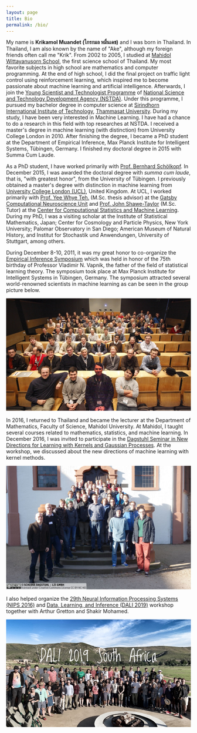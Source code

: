 ```yaml
---
layout: page
title: Bio
permalink: /bio/
---
```



<p>My name is <strong>Krikamol Muandet (&#3652;&#3585;&#3619;&#3585;&#3617;&#3621; &#3627;&#3617;&#3639;&#3656;&#3609;&#3648;&#3604;&#3594;)</strong>
and I was born in Thailand. In Thailand, I am also known by the name of "Ake", although my
foreign friends often call me "Krik". From 2002 to 2005, I studied at <a href="http://www.mwit.ac.th">Mahidol Wittayanusorn School</a>, the first science school of Thailand. My most favorite subjects in high school are mathematics and computer programming. At the end of high school, I did the final project on traffic light control using reinforcement learning, which inspired me to become passionate about machine learning and artificial intelligence. Afterwards, I join the <a href="http://www.nstda.or.th/ystp">Young Scientist and Technologist Programme</a> of
<a href="http://www.nstda.or.th">National Science and Technology Development Agency (NSTDA)</a>. Under this programme, I pursued my bachelor degree in computer science at <a href="http://www.siit.tu.ac.th">Sirindhorn
International Institute of Technology</a>, <a href="http://www.tu.ac.th">Thammasat University</a>. During my study, I have been very interested in Machine Learning. I have had a chance to do a research in this field
with top researches at NSTDA. I received a master's degree in machine learning (with distinction) from University College London in 2010. After finishing the degree, I became a PhD student at the Department of Empirical Inference,
Max Planck Institute for Intelligent Systems, T&uuml;bingen, Germany.  I finished my doctoral degree in 2015 with Summa Cum Laude.</p>						

<p>As a PhD student, I have worked primarily with <a target="_blank" href="http://ei.is.tuebingen.mpg.de/person/bs">
Prof. Bernhard Sch&ouml;lkopf</a>. In December 2015, I was awarded the doctoral degree with <i>summa cum laude</i>, that is, "with greatest honor", from the University of T&uuml;bingen. I previously obtained a master's degree with distinction in machine learning from
<a target="_blank" href="http://www.ucl.ac.uk">University College London (UCL)</a>, United Kingdom. At UCL, I worked primarily with
<a target="_blank" href="http://www.stats.ox.ac.uk/~teh/index.html">Prof. Yee Whye Teh.</a> (M.Sc. thesis advisor) at the
<a target="_blank" href="http://www.gatsby.ucl.ac.uk/">Gatsby Computational Neuroscience Unit</a> and	<a target="_blank" href="http://www0.cs.ucl.ac.uk/staff/J.Shawe-Taylor/">Prof. John Shawe-Taylor</a> (M.Sc. Tutor) at the
<a target="_blank" href="http://www.csml.ucl.ac.uk/">Center for Computational Statistics and Machine Learning</a>.
During my PhD, I was a visiting scholar at the Institute of Statistical Mathematics, Japan; Center for Cosmology and Particle Physics, New York University; Palomar Observatory in San Diego; American Museum of Natural History, and Institut for Stochastik und Anwendungen, University of Stuttgart, among others.</p>

<p>During December 8-10, 2011, it was my great honor to co-organize the <a href="http://webdav.tuebingen.mpg.de/empirical-inference/" target="_blank">Empirical Inference Symposium</a> which was held in honor of the 75th
birthday of Professor Vladimir N. Vapnik, the father of the field of statistical learning theory. The symposium took place at Max Planck Institute for Intelligent Systems
in T&uuml;bingen, Germany. The symposium attracted several world-renowned scientists in machine learning as can be seen in the group picture below.</p>  

![Empirical Inference Symposium](/assets/img/mpi-symposium.jpg)
<br>
<p>In 2016, I returned to Thailand and became the lecturer at the Department of Mathematics, Faculty of Science, Mahidol University. At Mahidol, I taught several courses related to mathematics, statistics, and machine learning.
In December 2016, I was invited to participate in the <a href="http://www.dagstuhl.de/en/program/calendar/semhp/?semnr=16481" target="_blank">Dagstuhl Seminar in New Directions for Learning
with Kernels and Gaussian Processes</a>. At the workshop, we discussed about the new directions of machine learning with kernel methods.</p>

![Dagstuhl Seminar](/assets/img/dagstuhl.jpg)

<p>I also helped organize the <a href="https://neurips.cc/Conferences/2016" target="_blank">29th Neural Information Processing Systems (NIPS 2016)</a> and <a href="http://dalimeeting.org/dali2019/" target="_blank">Data, Learning, and Inference (DALI 2019)</a> workshop together with Arthur Gretton and Shakir Mohamed.</p>

![DALI2019 in South Africa](/assets/img/dali2019.jpg)
